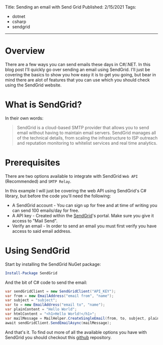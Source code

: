 Title: Sending an email with Send Grid
Published: 2/15/2021
Tags: 
- dotnet
- csharp
- sendgrid
---
# Overview

There are a few ways you can send emails these days in C#/.NET. In this blog post I'll quickly go over sending an email using SendGrid. I'll just be covering the basics to show you how easy it is to get you going, but bear in mind there are alot of features that you can use which you should check using the SendGrid website.

# What is SendGrid?

In their own words:

> SendGrid is a cloud-based SMTP provider that allows you to send email without having to maintain email servers. SendGrid manages all of the technical details, from scaling the infrastructure to ISP outreach and reputation monitoring to whitelist
services and real time analytics.

# Prerequisites

There are two options available to integrate with SendGrid `Web API` (Recommended) and `SMTP Relay`.

In this example I will just be covering the web API using SendGrid's C# library, but before the code you'll need the following:

- A SendGrid account - You can sign up for free and at time of writing you can send 100 emails/day for free.
- A API key - Created within the [SendGrid](https://app.sendgrid.com/)'s portal. Make sure you give it access to "Mail Send".
- Verify an email - In order to send an email you must first verify you have access to said email address.

# Using SendGrid

Start by installing the SendGrid NuGet package:

```Powershell
Install-Package SendGrid
```

And the bit of C# code to send the email:

```csharp
var sendGridClient = new SendGridClient("API_KEY");
var from = new EmailAddress("email from", "name");
var subject = "subject";
var to = new EmailAddress("email to", "name");
var plainContent = "Hello World";
var htmlContent = "<h1>Hello World!</h1>";
var mailMessage = MailHelper.CreateSingleEmail(from, to, subject, plainContent, htmlContent);
await sendGridClient.SendEmailAsync(mailMessage);
```

And that's it. To find out more of all the available options you have with SendGrid you should checkout this [github](https://github.com/sendgrid/sendgrid-csharp) repository. 